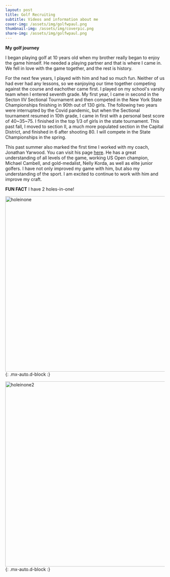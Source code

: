 ```yaml
---
layout: post
title: Golf Recruiting
subtitle: Videos and information about me
cover-img: /assets/img/golfwpaul.png
thumbnail-img: /assets/img/coverpic.png
share-img: /assets/img/golfwpaul.png
---
```


**My golf journey**

I began playing golf at 10 years old when my brother really began to enjoy the game himself. He needed a playing partner and that is where I came in. We fell in love with the game together, and the rest is history. 

For the next few years, I played with him and had so much fun. Neither of us had ever had any lessons, so we eanjoying our time together competing against the course and eachother came first. I played on my school's varsity team when I entered seventh grade. My first year, I came in second in the Secton IIV Sectional Tournament and then competed in the New York State Championships finishing in 90th out of 130 girls. The following two years were interrupted by the Covid pandemic, but when the Sectional tournament resumed in 10th grade, I came in first with a personal best score of 40~35~75. I finished in the top 1/3 of girls in the state tournament. This past fall, I moved to section II, a much more populated section in the Capital District, and finished in 6 after shooting 80. I will compete in the State Championships in the spring. 

This past summer also marked the first time I worked with my coach, Jonathan Yarwood. You can visit his page [here](https://jonathanyarwood.com/home-1). He has a great understanding of all levels of the game, working US Open champion, Michael Cambell, and gold-medalist, Nelly Korda, as well as elite junior golfers. I have not only improved my game with him, but also my understanding of the sport. I am excited to continue to work with him and improve my craft. 

**FUN FACT**
I have 2 holes-in-one!

<img width="555" alt="holeinone" src="https://user-images.githubusercontent.com/122045871/216205948-65fa696b-0bf2-43b5-a37b-7865c0df8555.png">{: .mx-auto.d-block :}

<img width="586" alt="holeinone2" src="https://user-images.githubusercontent.com/122045871/216209738-2480e3a6-7513-4998-b06a-1edd0d54c156.png">{: .mx-auto.d-block :}
